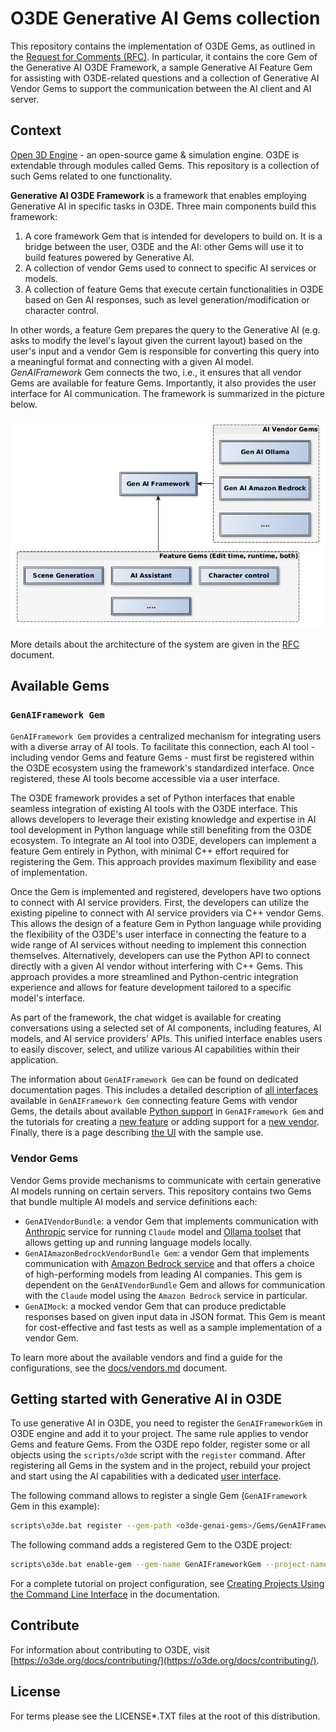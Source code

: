 # O3DE Generative AI Gems collection

This repository contains the implementation of O3DE Gems, as outlined in the [Request for Comments (RFC)](https://github.com/o3de/sig-simulation/issues/87). In particular, it contains the core Gem of the Generative AI O3DE Framework, a sample Generative AI Feature Gem for assisting with O3DE-related questions and a collection of Generative AI Vendor Gems to support the communication between the AI client and AI server.

## Context
[Open 3D Engine](https:://o3de.org) - an open-source game & simulation engine. O3DE is extendable through modules called Gems. This repository is a collection of such Gems related to one functionality.

**Generative AI O3DE Framework** is a framework that enables employing Generative AI in specific tasks in O3DE. Three main components build this framework:
1. A core framework Gem that is intended for developers to build on. It is a bridge between the user, O3DE and the AI: other Gems will use it to build features powered by Generative AI.
2. A collection of vendor Gems used to connect to specific AI services or models.
3. A collection of feature Gems that execute certain functionalities in O3DE based on Gen AI responses, such as level generation/modification or character control.

In other words, a feature Gem prepares the query to the Generative AI (e.g. asks to modify the level's layout given the current layout) based on the user's input and a vendor Gem is responsible for converting this query into a meaningful format and connecting with a given AI model. _GenAIFramework_ Gem connects the two, i.e., it ensures that all vendor Gems are available for feature Gems. Importantly, it also provides the user interface for AI communication. The framework is summarized in the picture below.

![Framework Design](docs/images/GenAIFramework.png)

More details about the architecture of the system are given in the [RFC](https://github.com/o3de/sig-simulation/issues/87) document.

## Available Gems

### `GenAIFramework Gem`

`GenAIFramework Gem` provides a centralized mechanism for integrating users with a diverse array of AI tools. To facilitate this connection, each AI tool - including vendor Gems and feature Gems - must first be registered within the O3DE ecosystem using the framework's standardized interface. Once registered, these AI tools become accessible via a user interface.

The O3DE framework provides a set of Python interfaces that enable seamless integration of existing AI tools with the O3DE interface. This allows developers to leverage their existing knowledge and expertise in AI tool development in Python language while still benefiting from the O3DE ecosystem. To integrate an AI tool into O3DE, developers can implement a feature Gem entirely in Python, with minimal C++ effort required for registering the Gem. This approach provides maximum flexibility and ease of implementation.

Once the Gem is implemented and registered, developers have two options to connect with AI service providers. First, the developers can utilize the existing pipeline to connect with AI service providers via C++ vendor Gems. This allows the design of a feature Gem in Python language while providing the flexibility of the O3DE's user interface in connecting the feature to a wide range of AI services without needing to implement this connection themselves. Alternatively, developers can use the Python API to connect directly with a given AI vendor without interfering with C++ Gems. This approach provides a more streamlined and Python-centric integration experience and allows for feature development tailored to a specific model's interface.

As part of the framework, the chat widget is available for creating conversations using a selected set of AI components, including features, AI models, and AI service providers' APIs. This unified interface enables users to easily discover, select, and utilize various AI capabilities within their application.

The information about `GenAIFramework Gem` can be found on dedicated documentation pages. This includes a detailed description of [all interfaces](./docs/interfaces.md) available in `GenAIFramework Gem` connecting feature Gems with vendor Gems, the details about available [Python support](./docs/python.md) in `GenAIFramework Gem` and the tutorials for creating a [new feature](./docs/newFeature.md) or adding support for a [new vendor](./docs/newVendor.md). Finally, there is a page describing [the UI](./docs/ui.md) with the sample use.

### Vendor Gems
Vendor Gems provide mechanisms to communicate with certain generative AI models running on certain servers. This repository contains two Gems that bundle multiple AI models and service definitions each:
- `GenAIVendorBundle`: a vendor Gem that implements communication with [Anthropic](https://docs.anthropic.com/en/docs/welcome) service for running `Claude` model and [Ollama toolset](https://github.com/ollama/ollama) that allows getting up and running language models locally.
- `GenAIAmazonBedrockVendorBundle Gem`: a vendor Gem that implements communication with [Amazon Bedrock service](https://aws.amazon.com/bedrock/) and that offers a choice of high-performing models from leading AI companies. This gem is dependent on the `GenAIVendorBundle` Gem and allows for communication with the `Claude` model using the `Amazon Bedrock` service in particular.
- `GenAIMock`: a mocked vendor Gem that can produce predictable responses based on given input data in JSON format. This Gem is meant for cost-effective and fast tests as well as a sample implementation of a vendor Gem.

To learn more about the available vendors and find a guide for the configurations, see the [docs/vendors.md](./docs/vendors.md) document.

## Getting started with Generative AI in O3DE

To use generative AI in O3DE, you need to register the `GenAIFrameworkGem` in O3DE engine and add it to your project. The same rule applies to vendor Gems and feature Gems. From the O3DE repo folder, register some or all objects using the `scripts/o3de` script with the `register` command. After registering all Gems in the system and in the project, rebuild your project and start using the AI capabilities with a dedicated [user interface](./docs/ui.md).

The following command allows to register a single Gem (`GenAIFramework` Gem in this example):
```bash
scripts\o3de.bat register --gem-path <o3de-genai-gems>/Gems/GenAIFramework
```
The following command adds a registered Gem to the O3DE project:
```bash
scripts\o3de.bat enable-gem --gem-name GenAIFrameworkGem --project-name <project name>
```

For a complete tutorial on project configuration, see [Creating Projects Using the Command Line Interface](https://o3de.org/docs/welcome-guide/create/creating-projects-using-cli/) in the documentation.

## Contribute
For information about contributing to O3DE, visit [https://o3de.org/docs/contributing/](https://o3de.org/docs/contributing/).

## License
For terms please see the LICENSE*.TXT files at the root of this distribution.
